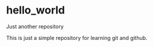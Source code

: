 # hello_world
Just another repository

This is just a simple repository for learning git and github.
